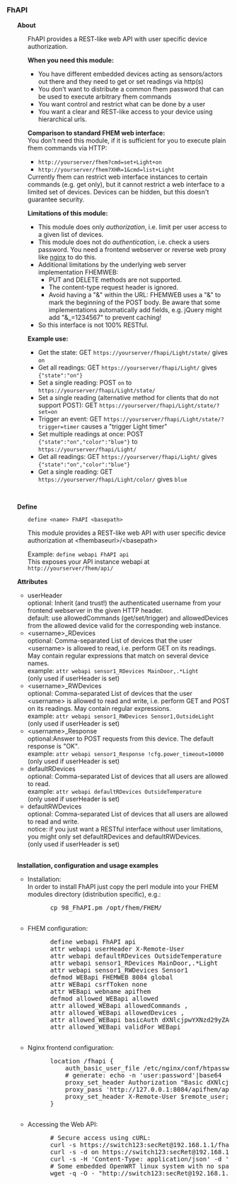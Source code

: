 
<a name="FhAPI"></a>
<h3>FhAPI</h3> 
<ul>
  <a name="FhAPIabout"></a>
  <b>About</b>
  <ul>
    <p>
    FhAPI provides a REST-like web API with user specific device authorization.
    </p>
    <p>
      <b>When you need this module:</b><br>
        <ul>
          <li>You have different embedded devices acting as sensors/actors out there and they
          need to get or set readings via http(s)</li>
          <li>You don't want to distribute a common fhem password that can be used to execute
          arbitrary fhem commands</li>
          <li>You want control and restrict what can be done by a user</li>
          <li>You want a clear and REST-like access to your device using hierarchical urls.</li>
        </ul>
    <p>
      <b>Comparison to standard FHEM web interface:</b><br>
      You don't need this module, if it is sufficient for you to execute
      plain fhem commands via HTTP:
      <ul>
        <li><code>http://yourserver/fhem?cmd=set+Light+on</code></li>
        <li><code>http://yourserver/fhem?XHR=1&cmd=list+Light</code></li>
      </ul>
      Currently fhem can restrict web interface instances to certain commands (e.g. get only),
      but it cannot restrict a web interface to a limited set of devices.
      Devices can be hidden, but this doesn't guarantee security.
    </p>
    <p>
      <b>Limitations of this module:</b><br>
        <ul>
          <li>This module does only <i>authorization</i>, i.e. limit per user access to
          a given list of devices.</li>
          <li>This module does not do <i>authentication</i>, i.e. check a users password.
              You need a frontend webserver or reverse web proxy like <a href="https://nginx.org/">nginx</a> to do this.</li>
          <li>Additional limitations by the underlying web server implementation FHEMWEB:
           <ul>
            <li>PUT and DELETE methods are not supported.</li>
            <li>The content-type request header is ignored.</li>
            <li>Avoid having a "&amp;" within the URL: FHEMWEB uses a "&amp;" to mark the beginning of the POST body.
             Be aware that some implementations automatically add fields, e.g. jQuery might add "&amp;_=1234567" to prevent
             caching!</li>
           </ul>
          </li>
         <li>So this interface is not 100% RESTful.</li>
        </ul>
    </p>
    <p>
      <b>Example use:</b><br>
      <ul>
       <li>Get the state: GET <code>https://yourserver/fhapi/Light/state/</code> gives <code>on</code></li>
       <li>Get all readings: GET <code>https://yourserver/fhapi/Light/</code> gives <code>{"state":"on"}</code></li>
       <li>Set a single reading: POST <code>on</code> to <code>https://yourserver/fhapi/Light/state/</code></li>
       <li>Set a single reading (alternative method for clients that do not support POST): GET <code>https://yourserver/fhapi/Light/state/?set=on</code></li>
       <li>Trigger an event: GET <code>https://yourserver/fhapi/Light/state/?trigger=timer</code> causes a "trigger Light timer"</li>
       <li>Set multiple readings at once: POST <code>{"state":"on","color":"blue"}</code> to <code>https://yourserver/fhapi/Light/</code></li>
       <li>Get all readings: GET <code>https://yourserver/fhapi/Light/</code> gives <code>{"state":"on","color":"blue"}</code></li>
       <li>Get a single reading: GET <code>https://yourserver/fhapi/Light/color/</code> gives <code>blue</code></li>
      </ul>
    </p>
  </ul>
  <br>

  <a name="FhAPIdefine"></a>
  <b>Define</b>
  <ul>
    <code>define &lt;name&gt; FhAPI &lt;basepath&gt;</code><br>
    <p>
      This module provides a REST-like web API with user specific device authorization at
      &lt;fhembaseurl&gt;/&lt;basepath&gt;
    </p>
    <p>
      Example:
      <code>define webapi FhAPI api</code><br>
      This exposes your API instance webapi at <code>http://yourserver/fhem/api/</code>
    </p>
  </ul>

  <a name="FhAPIattr"></a>
  <b>Attributes</b>
  <ul>
    <li>userHeader<br>
      optional: Inherit (and trust!) the authenticated username from your frontend webserver in the given HTTP header.<br>
      default: use allowedCommands (get/set/trigger) and allowedDevices from the allowed device valid for the corresponding web instance.
    </li> 
    <li>&lt;username&gt;_RDevices<br>
      optional: Comma-separated List of devices that the user &lt;username&gt; is allowed to read,
      i.e. perform GET on its readings. May contain regular expressions that match on several device names.<br>
      example: <code>attr webapi sensor1_RDevices MainDoor,.*Light</code><br>
      (only used if userHeader is set)
    </li>
    <li>&lt;username&gt;_RWDevices<br>
      optional: Comma-separated List of devices that the user &lt;username&gt; is allowed to read and write,
      i.e. perform GET and POST on its readings. May contain regular expressions.<br>
      example: <code>attr webapi sensor1_RWDevices Sensor1,OutsideLight</code><br>
      (only used if userHeader is set)
    </li>
    <li>&lt;username&gt;_Response<br>
      optional:Answer to POST requests from this device. The default response is "OK".<br>
      example: <code>attr webapi sensor1_Response !cfg.power_timeout=10000</code><br>
      (only used if userHeader is set)
    </li>
    <li>defaultRDevices<br>
      optional: Comma-separated List of devices that all users are allowed to read.<br>
      example: <code>attr webapi defaultRDevices OutsideTemperature</code><br>
      (only used if userHeader is set)
    </li>
    <li>defaultRWDevices<br>
      optional: Comma-separated List of devices that all users are allowed to read and write.<br>
      notice: if you just want a RESTful interface without user limitations, you might only set
      defaultRDevices and defaultRWDevices.<br>
      (only used if userHeader is set)
    </li>
  </ul>
  <br>

  <a name="FhAPIexamples"></a>
  <b>Installation, configuration and usage examples</b> 
  <ul>
   <li>Installation:
   <br>In order to install FhAPI just copy the perl module into your FHEM modules directory (distribution specific), e.g.:
    <pre>
      cp 98_FhAPI.pm /opt/fhem/FHEM/
    </pre>
   </li>
   <li>FHEM configuration:
    <pre>
      define webapi FhAPI api
      attr webapi userHeader X-Remote-User
      attr webapi defaultRDevices OutsideTemperature
      attr webapi sensor1_RDevices MainDoor,.*Light
      attr webapi sensor1_RWDevices Sensor1
      defmod WEBapi FHEMWEB 8084 global
      attr WEBapi csrfToken none
      attr WEBapi webname apifhem
      defmod allowed_WEBapi allowed
      attr allowed_WEBapi allowedCommands ,
      attr allowed_WEBapi allowedDevices ,
      attr allowed_WEBapi basicAuth dXNlcjpwYXNzd29yZA==
      attr allowed_WEBapi validFor WEBapi
    </pre>
   </li>
   <li>Nginx frontend configuration:
    <pre>
      location /fhapi {
          auth_basic_user_file /etc/nginx/conf/htpasswd_fhapi;
          # generate: echo -n 'user:password'|base64 
          proxy_set_header Authorization "Basic dXNlcjpwYXNzd29yZA==";
          proxy_pass 'http://127.0.0.1:8084/apifhem/api';
          proxy_set_header X-Remote-User $remote_user;
      }
    </pre>
   </li>
   <li>Accessing the Web API:
    <pre>
      # Secure access using cURL:
      curl -s https://switch123:secRet@192.168.1.1/fhapi/SomeLight/
      curl -s -d on https://switch123:secRet@192.168.1.1/fhapi/SomeLight/state
      curl -s -H 'Content-Type: application/json' -d '{"state":"off","powersave":"on"}' https://switch123:secRet@192.168.1.1/fhapi/SomeLight/state
      # Some embedded OpenWRT linux system with no space for a full-blown curl:
      wget -q -O - "http://switch123:secRet@192.168.1.1/fhapi/SomeLight/state?set=on"
    </pre>
   </li>
  </ul>
</ul>

